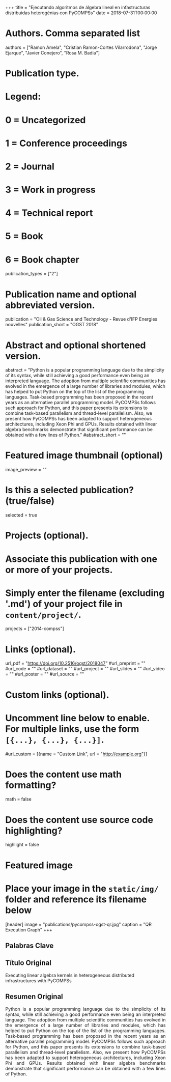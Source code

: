 +++
title = "Ejecutando algoritmos de álgebra lineal en infastructuras distribuidas heterogénias con PyCOMPSs"
date = 2018-07-31T00:00:00

# Authors. Comma separated list
authors = ["Ramon Amela", "Cristian Ramon-Cortes Vilarrodona", "Jorge Ejarque", "Javier Conejero", "Rosa M. Badia"]

# Publication type.
# Legend:
# 0 = Uncategorized
# 1 = Conference proceedings
# 2 = Journal
# 3 = Work in progress
# 4 = Technical report
# 5 = Book
# 6 = Book chapter
publication_types = ["2"]

# Publication name and optional abbreviated version.
publication = "Oil & Gas Science and Technology - Revue d'IFP Energies nouvelles"
publication_short = "OGST 2018"

# Abstract and optional shortened version.
abstract = "Python is a popular programming language due to the simplicity of its syntax, while still achieving a good performance even being an interpreted language. The adoption from multiple scientific communities has evolved in the emergence of a large number of libraries and modules, which has helped to put Python on the top of the list of the programming languages. Task-based programming has been proposed in the recent years as an alternative parallel programming model. PyCOMPSs follows such approach for Python, and this paper presents its extensions to combine task-based parallelism and thread-level parallelism. Also, we present how PyCOMPSs has been adapted to support heterogeneous architectures, including Xeon Phi and GPUs. Results obtained with linear algebra benchmarks demonstrate that significant performance can be obtained with a few lines of Python."
#abstract_short = ""

# Featured image thumbnail (optional)
image_preview = ""

# Is this a selected publication? (true/false)
selected = true

# Projects (optional).
#   Associate this publication with one or more of your projects.
#   Simply enter the filename (excluding '.md') of your project file in `content/project/`.
projects = ["2014-compss"]

# Links (optional).
url_pdf = "https://doi.org/10.2516/ogst/2018047"
#url_preprint = ""
#url_code = ""
#url_dataset = ""
#url_project = ""
#url_slides = ""
#url_video = ""
#url_poster = ""
#url_source = ""

# Custom links (optional).
#   Uncomment line below to enable. For multiple links, use the form `[{...}, {...}, {...}]`.
#url_custom = [{name = "Custom Link", url = "http://example.org"}]

# Does the content use math formatting?
math = false

# Does the content use source code highlighting?
highlight = false

# Featured image
# Place your image in the `static/img/` folder and reference its filename below
[header]
image = "publications/pycompss-ogst-qr.jpg"
caption = "QR Execution Graph"
+++

<h2>Palabras Clave</h2>

<h2>Título Original</h2>
Executing linear algebra kernels in heterogeneous distributed infrastructures with PyCOMPSs

<h2>Resumen Original</h2>
<p align="justify">
Python is a popular programming language due to the simplicity of its syntax, while still achieving a good performance even being an interpreted language. The adoption from multiple scientific communities has evolved in the emergence of a large number of libraries and modules, which has helped to put Python on the top of the list of the programming languages. Task-based programming has been proposed in the recent years as an alternative parallel programming model. PyCOMPSs follows such approach for Python, and this paper presents its extensions to combine task-based parallelism and thread-level parallelism. Also, we present how PyCOMPSs has been adapted to support heterogeneous architectures, including Xeon Phi and GPUs. Results obtained with linear algebra benchmarks demonstrate that significant performance can be obtained with a few lines of Python.
</p>
